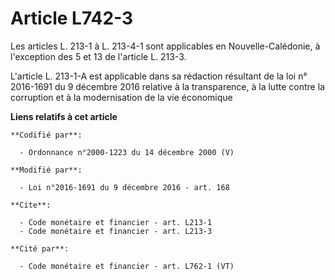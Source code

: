 # Article L742-3

Les articles L. 213-1 à L. 213-4-1 sont applicables en Nouvelle-Calédonie, à l'exception des 5 et 13 de l'article L. 213-3.

L'article L. 213-1-A est applicable dans sa rédaction résultant de la loi n° 2016-1691 du 9 décembre 2016 relative à la
transparence, à la lutte contre la corruption et à la modernisation de la vie économique

**Liens relatifs à cet article**

	**Codifié par**:

	  - Ordonnance n°2000-1223 du 14 décembre 2000 (V)

	**Modifié par**:

	  - Loi n°2016-1691 du 9 décembre 2016 - art. 168

	**Cite**:

	  - Code monétaire et financier - art. L213-1
	  - Code monétaire et financier - art. L213-3

	**Cité par**:

	  - Code monétaire et financier - art. L762-1 (VT)
